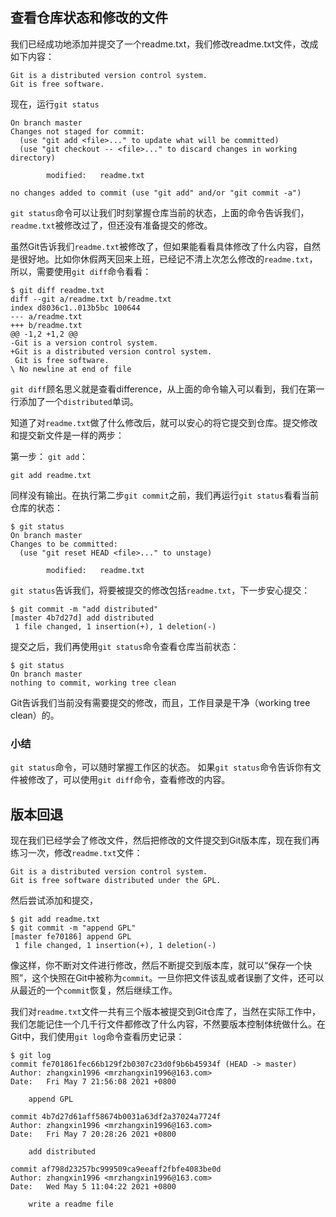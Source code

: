 ## 查看仓库状态和修改的文件

我们已经成功地添加并提交了一个readme.txt，我们修改readme.txt文件，改成如下内容：

```
Git is a distributed version control system.
Git is free software.
```

现在，运行`git status`

```
On branch master
Changes not staged for commit:
  (use "git add <file>..." to update what will be committed)
  (use "git checkout -- <file>..." to discard changes in working directory)

        modified:   readme.txt

no changes added to commit (use "git add" and/or "git commit -a")
```

`git status`命令可以让我们时刻掌握仓库当前的状态，上面的命令告诉我们，`readme.txt`被修改过了，但还没有准备提交的修改。

虽然Git告诉我们`readme.txt`被修改了，但如果能看看具体修改了什么内容，自然是很好地。比如你休假两天回来上班，已经记不清上次怎么修改的`readme.txt`，所以，需要使用`git diff`命令看看：

```
$ git diff readme.txt
diff --git a/readme.txt b/readme.txt
index d8036c1..013b5bc 100644
--- a/readme.txt
+++ b/readme.txt
@@ -1,2 +1,2 @@
-Git is a version control system.
+Git is a distributed version control system.
 Git is free software.
\ No newline at end of file
```

`git diff`顾名思义就是查看difference，从上面的命令输入可以看到，我们在第一行添加了一个`distributed`单词。

知道了对`readme.txt`做了什么修改后，就可以安心的将它提交到仓库。提交修改和提交新文件是一样的两步：

第一步： `git add`：

``` 
git add readme.txt
```

同样没有输出。在执行第二步`git commit`之前，我们再运行`git status`看看当前仓库的状态：

```
$ git status
On branch master
Changes to be committed:
  (use "git reset HEAD <file>..." to unstage)

        modified:   readme.txt
```

`git status`告诉我们，将要被提交的修改包括`readme.txt`，下一步安心提交：

```
$ git commit -m "add distributed"
[master 4b7d27d] add distributed
 1 file changed, 1 insertion(+), 1 deletion(-)
```

提交之后，我们再使用`git status`命令查看仓库当前状态：

```
$ git status
On branch master
nothing to commit, working tree clean
```

Git告诉我们当前没有需要提交的修改，而且，工作目录是干净（working tree clean）的。

### 小结

`git status`命令，可以随时掌握工作区的状态。
如果`git status`命令告诉你有文件被修改了，可以使用`git diff`命令，查看修改的内容。



## 版本回退

现在我们已经学会了修改文件，然后把修改的文件提交到Git版本库，现在我们再练习一次，修改`readme.txt`文件：

```
Git is a distributed version control system.
Git is free software distributed under the GPL.
```

然后尝试添加和提交，

```
$ git add readme.txt
$ git commit -m "append GPL"
[master fe70186] append GPL
 1 file changed, 1 insertion(+), 1 deletion(-)
```

像这样，你不断对文件进行修改，然后不断提交到版本库，就可以“保存一个快照”，这个快照在Git中被称为`commit`。一旦你把文件该乱或者误删了文件，还可以从最近的一个`commit`恢复，然后继续工作。

我们对`readme.txt`文件一共有三个版本被提交到Git仓库了，当然在实际工作中，我们怎能记住一个几千行文件都修改了什么内容，不然要版本控制体统做什么。在Git中，我们使用`git log`命令查看历史记录：

```
$ git log
commit fe701861fec66b129f2b0307c23d0f9b6b45934f (HEAD -> master)
Author: zhangxin1996 <mrzhangxin1996@163.com>
Date:   Fri May 7 21:56:08 2021 +0800

    append GPL

commit 4b7d27d61aff58674b0031a63df2a37024a7724f
Author: zhangxin1996 <mrzhangxin1996@163.com>
Date:   Fri May 7 20:28:26 2021 +0800

    add distributed

commit af798d23257bc999509ca9eeaff2fbfe4083be0d
Author: zhangxin1996 <mrzhangxin1996@163.com>
Date:   Wed May 5 11:04:22 2021 +0800

    write a readme file
```